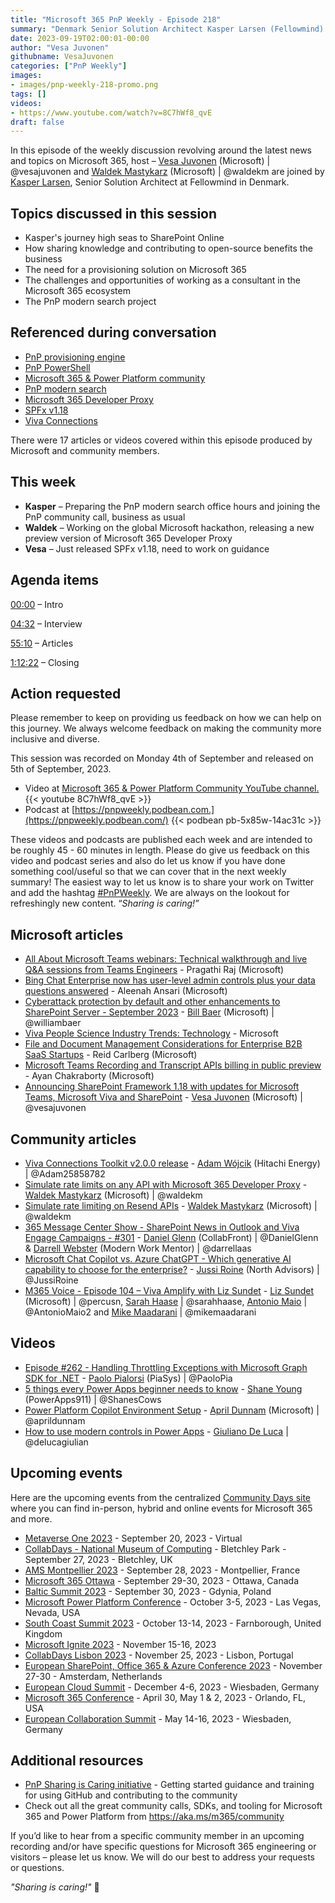 ```yaml
---
title: "Microsoft 365 PnP Weekly - Episode 218"
summary: "Denmark Senior Solution Architect Kasper Larsen (Fellowmind) joins Microsoft’s Vesa Juvonen and Waldek Mastykarz in a discussion on, plus 17 articles/videos."
date: 2023-09-19T02:00:01-00:00
author: "Vesa Juvonen"
githubname: VesaJuvonen
categories: ["PnP Weekly"]
images:
- images/pnp-weekly-218-promo.png
tags: []
videos:
- https://www.youtube.com/watch?v=8C7hWf8_qvE
draft: false
---
```


In this episode of the weekly discussion revolving around the latest news and topics on Microsoft 365, host – [Vesa Juvonen](http://twitter.com/vesajuvonen) (Microsoft) | @vesajuvonen and [Waldek Mastykarz](http://twitter.com/waldekm) (Microsoft) | @waldekm are joined by [Kasper Larsen](https://twitter.com/kasperbolarsen), Senior Solution Architect at Fellowmind in Denmark.

## Topics discussed in this session

- Kasper's journey high seas to SharePoint Online
- How sharing knowledge and contributing to open-source benefits the business
- The need for a provisioning solution on Microsoft 365
- The challenges and opportunities of working as a consultant in the Microsoft 365 ecosystem
- The PnP modern search project
 
## Referenced during conversation

- [PnP provisioning engine](https://learn.microsoft.com/en-us/sharepoint/dev/solution-guidance/pnp-remote-provisioning)
- [PnP PowerShell](https://docs.microsoft.com/powershell/sharepoint/sharepoint-pnp/sharepoint-pnp-cmdlets?view=sharepoint-ps&WT.mc_id=m365-12936-cxa)
- [Microsoft 365 & Power Platform community](https://aka.ms/m365/community)
- [PnP modern search](https://microsoft-search.github.io/pnp-modern-search/)
- [Microsoft 365 Developer Proxy](https://aka.ms/m365/proxy)
- [SPFx v1.18](https://devblogs.microsoft.com/microsoft365dev/announcing-sharepoint-framework-1-18-with-updates-for-microsoft-teams-microsoft-viva-and-sharepoint/)
- [Viva Connections](https://learn.microsoft.com/en-us/viva/connections/viva-connections-overview)

There were 17 articles or videos covered within this episode produced by Microsoft and community members.  

## This week

- **Kasper** – Preparing the PnP modern search office hours and joining the PnP community call, business as usual
- **Waldek** – Working on the global Microsoft hackathon, releasing a new preview version of Microsoft 365 Developer Proxy
- **Vesa** – Just released SPFx v1.18, need to work on guidance

## Agenda items

[00:00](https://youtu.be/8C7hWf8_qvE?t=0) – Intro

[04:32](https://youtu.be/8C7hWf8_qvE?t=273) – Interview

[55:10](https://youtu.be/8C7hWf8_qvE?t=3310) – Articles

[1:12:22](https://youtu.be/8C7hWf8_qvE?t=3968) – Closing

## Action requested

Please remember to keep on providing us feedback on how we can help on this journey. We always welcome feedback on making the community more inclusive and diverse.

This session was recorded on Monday 4th of September and released on 5th of September, 2023.

*   Video at [Microsoft 365 & Power Platform Community YouTube channel.](https://aka.ms/m365pnp-videos)
    {{< youtube 8C7hWf8_qvE >}}
*   Podcast at [https://pnpweekly.podbean.com.](https://pnpweekly.podbean.com/) 
    {{< podbean pb-5x85w-14ac31c >}}

These videos and podcasts are published each week and are intended to be roughly 45 - 60 minutes in length.  Please do give us feedback on this video and podcast series and also do let us know if you have done something cool/useful so that we can cover that in the next weekly summary! The easiest way to let us know is to share your work on Twitter and add the hashtag [#PnPWeekly](https://twitter.com/search?q=%23pnpweekly). We are always on the lookout for refreshingly new content. “_Sharing is caring!”_ 

## Microsoft articles

* [All About Microsoft Teams webinars: Technical walkthrough and live Q&A sessions from Teams Engineers](https://techcommunity.microsoft.com/t5/microsoft-teams-blog/all-about-microsoft-teams-webinars-technical-walkthrough-and/ba-p/3925752) - Pragathi Raj (Microsoft)
* [Bing Chat Enterprise now has user-level admin controls plus your data questions answered](https://techcommunity.microsoft.com/t5/microsoft-365-blog/bing-chat-enterprise-now-has-user-level-admin-controls-plus-your/ba-p/3922576) - Aleenah Ansari (Microsoft)
* [Cyberattack protection by default and other enhancements to SharePoint Server - September 2023](https://techcommunity.microsoft.com/t5/microsoft-sharepoint-blog/cyberattack-protection-by-default-and-other-enhancements-to/ba-p/3925641) - [Bill Baer](https://twitter.com/williambaer) (Microsoft) | @williambaer
* [Viva People Science Industry Trends: Technology](https://techcommunity.microsoft.com/t5/microsoft-viva-blog/viva-people-science-industry-trends-technology/ba-p/3925462) - Microsoft
* [File and Document Management Considerations for Enterprise B2B SaaS Startups](https://techcommunity.microsoft.com/t5/microsoft-syntex-blog/file-and-document-management-considerations-for-enterprise-b2b/ba-p/3926681) - Reid Carlberg (Microsoft)
* [Microsoft Teams Recording and Transcript APIs billing in public preview](https://devblogs.microsoft.com/microsoft365dev/microsoft-teams-recording-and-transcript-apis-billing-in-public-preview/) - Ayan Chakraborty (Microsoft)
* [Announcing SharePoint Framework 1.18 with updates for Microsoft Teams, Microsoft Viva and SharePoint](https://devblogs.microsoft.com/microsoft365dev/announcing-sharepoint-framework-1-18-with-updates-for-microsoft-teams-microsoft-viva-and-sharepoint/) - [Vesa Juvonen](http://twitter.com/vesajuvonen) (Microsoft) | @vesajuvonen

## Community articles

* [Viva Connections Toolkit v2.0.0 release](https://pnp.github.io/blog/post/viva-connections-toolkit-vscode-v-2-0-release/) - [Adam Wójcik](https://twitter.com/Adam25858782) (Hitachi Energy) | @Adam25858782
* [Simulate rate limits on any API with Microsoft 365 Developer Proxy](https://blog.mastykarz.nl/simulate-rate-limits-api-microsoft-365-developer-proxy/) - [Waldek Mastykarz](http://twitter.com/waldekm) (Microsoft) | @waldekm
* [Simulate rate limiting on Resend APIs](https://adoption.microsoft.com/en-us/sample-solution-gallery/sample/pnp-resend-rate-limiting/) - [Waldek Mastykarz](http://twitter.com/waldekm) (Microsoft) | @waldekm
* [365 Message Center Show - SharePoint News in Outlook and Viva Engage Campaigns - #301](https://www.messagecentershow.com/e/sharepoint-news-in-outlook-and-viva-engage-campaigns-301/) - [Daniel Glenn](https://twitter.com/DanielGlenn) (CollabFront) | @DanielGlenn & [Darrell Webster](http://twitter.com/darrellaas) (Modern Work Mentor) | @darrellaas
* [Microsoft Chat Copilot vs. Azure ChatGPT - Which generative AI capability to choose for the enterprise?](https://jussiroine.com/2023/09/microsoft-chat-copilot-vs-azure-chatgpt-which-generative-ai-capability-to-choose-for-the-enterprise/) - [Jussi Roine](https://twitter.com/JussiRoine) (North Advisors) | @JussiRoine
* [M365 Voice - Episode 104 – Viva Amplify with Liz Sundet](https://m365voice.com/episode-104-viva-amplify-with-liz-sundet/) - [Liz Sundet](https://twitter.com/percusn) (Microsoft) | @percusn, [Sarah Haase](https://twitter.com/sarahhaase) | @sarahhaase, [Antonio Maio](https://twitter.com/AntonioMaio2) | @AntonioMaio2 and [Mike Maadarani](https://twitter.com/mikemaadarani) | @mikemaadarani

## Videos

* [Episode #262 - Handling Throttling Exceptions with Microsoft Graph SDK for .NET](https://www.youtube.com/watch?v=QzwHBrV5hzg) - [Paolo Pialorsi](https://twitter.com/PaoloPia) (PiaSys) | @PaoloPia
* [5 things every Power Apps beginner needs to know](https://www.youtube.com/watch?v=WZO2hgU8O4E) - [Shane Young](https://twitter.com/ShanesCows) (PowerApps911) | @ShanesCows
* [Power Platform Copilot Environment Setup](https://www.youtube.com/watch?v=KYym2M9YocQ) - [April Dunnam](https://twitter.com/aprildunnam) (Microsoft) | @aprildunnam
* [How to use modern controls in Power Apps](https://www.youtube.com/watch?v=oDT4ZRLdWI4) - [Giuliano De Luca](https://twitter.com/DeLucaGiulian) | @delucagiulian

## Upcoming events

Here are the upcoming events from the centralized [Community Days site](https://communitydays.org/events?when=upcoming) where you can find in-person, hybrid and online events for Microsoft 365 and more.

* [Metaverse One 2023](https://www.communitydays.org/event/2023-09-20/metaverse-one-2023) - September 20, 2023 - Virtual
* [CollabDays - National Museum of Computing](https://www.communitydays.org/event/2023-09-27/collabdays-national-museum-of-computing-bletchley-park) - Bletchley Park - September 27, 2023 - Bletchley, UK
* [AMS Montpellier 2023](https://www.communitydays.org/event/2023-09-28/ams-montpellier-2023) - September 28, 2023 - Montpellier, France
* [Microsoft 365 Ottawa](https://www.communitydays.org/event/2023-09-29/microsoft-365-ottawa) - September 29-30, 2023 - Ottawa, Canada
* [Baltic Summit 2023](https://www.communitydays.org/event/2023-09-30/baltic-summit-2023) - September 30, 2023 - Gdynia, Poland
* [Microsoft Power Platform Conference](https://powerplatformconf.com/) - October 3-5, 2023 - Las Vegas, Nevada, USA
* [South Coast Summit 2023](https://www.southcoastsummit.com/) - October 13-14, 2023 - Farnborough, United Kingdom
* [Microsoft Ignite 2023](https://ignite.microsoft.com/) - November 15-16, 2023
* [CollabDays Lisbon 2023](https://www.collabdays.org/2023-lisbon/) - November 25, 2023 - Lisbon, Portugal
* [European SharePoint, Office 365 & Azure Conference 2023](https://www.sharepointeurope.com/) - November 27-30 - Amsterdam, Netherlands
* [European Cloud Summit](https://www.cloudsummit.eu/) - December 4-6, 2023 - Wiesbaden, Germany
* [Microsoft 365 Conference](https://m365conf.com/#!/) - April 30, May 1 & 2, 2023 - Orlando, FL, USA
* [European Collaboration Summit](https://collabsummit.eu/) - May 14-16, 2023 - Wiesbaden, Germany

## Additional resources

* [PnP Sharing is Caring initiative](https://aka.ms/sharing-is-caring) - Getting started guidance and training for using GitHub and contributing to the community
* Check out all the great community calls, SDKs, and tooling for Microsoft 365 and Power Platform from <https://aka.ms/m365/community>

If you’d like to hear from a specific community member in an upcoming recording and/or have specific questions for Microsoft 365 engineering or visitors – please let us know. We will do our best to address your requests or questions.

_"Sharing is caring!"_ 🧡

